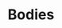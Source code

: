 ---
title: "Bodies"
draft: false
slug: "bodies"
weight: "1"

thumbnail: {
	"illustrations/thumbnail_illustration_031.jpg"
}

header: {
	h1: "..."
}

block_selected: {
	h2: "...",
	bgcolor: "#5028C7",
	img: [ 
		{class: "gallery-col-12", path: "illustrations/illustration_031.jpg"}
	]
}

block_interested: {
	title: "Interested?\nLet's get in touch!"
}

---
